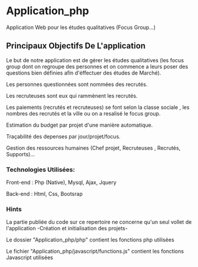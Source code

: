 # Application_php
Application Web pour les études qualitatives (Focus Group...)


## Principaux Objectifs De L'application 
Le but de notre application est de gérer les études qualitatives (les focus group dont on regroupe des personnes et on commence a leurs
poser des questions bien définies afin d'éffectuer des études de Marché).

Les personnes questionnées sont nommées des recrutés.

Les recruteuses sont eux qui rammènent les recrutés.

Les paiements (recrutés et recruteuses) se font selon la classe sociale , les nombres des recrutés et la ville ou on a resalisé le focus
group.

Estimation du budget par projet d'une manière automatique.

Traçabilité des depenses par jour/projet/focus.

Gestion des ressources humaines (Chef projet, Recruteuses , Recrutés, Supports)...


### Technologies Utilisées:
Front-end : Php (Native), Mysql, Ajax, Jquery

Back-end : Html, Css, Bootsrap


### Hints
La partie publiée du code sur ce repertoire ne concerne qu'un seul vollet de l'application -Création et initialisation des projets-

Le dossier "Application_php/php" contient les fonctions php utilisées

Le fichier "Application_php/javascript/functions.js" contient les fonctions Javascript utilisées 

